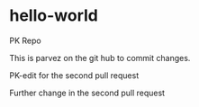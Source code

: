 # hello-world
PK Repo

This is parvez on the git hub to commit changes.

PK-edit for the second pull request 

Further change in the second pull request
